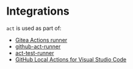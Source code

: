 # Integrations

`act` is used as part of:

- [Gitea Actions runner](https://gitea.com/gitea/act_runner)
- [github-act-runner](https://github.com/ChristopherHX/github-act-runner)
- [act-test-runner](https://github.com/pshevche/act-test-runner)
- [GitHub Local Actions for Visual Studio Code](https://sanjulaganepola.github.io/github-local-actions-docs/)
